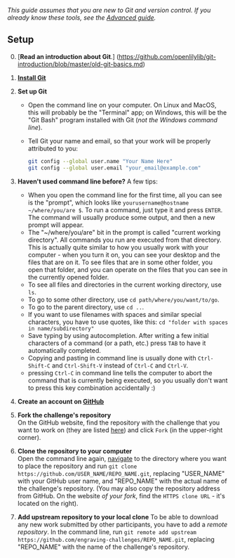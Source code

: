 _This guide assumes that you are new to Git and version control.
If you already know these tools, see the [Advanced guide]()._

Setup
-----

0. [**Read an introduction about Git**.]
   (https://github.com/openlilylib/git-introduction/blob/master/old-git-basics.md)

1. **[Install Git](http://git-scm.com/downloads)**

2. **Set up Git**
   - Open the command line on your computer.  On Linux and MacOS, this will
     probably be the "Terminal" app; on Windows, this will be the "Git Bash"
     program installed with Git (_not the Windows command line_).
   - Tell Git your name and email, so that your work will be properly
     attributed to you:
     
     ``` bash
     git config --global user.name "Your Name Here"
     git config --global user.email "your_email@example.com"
     ```

3. **Haven't used command line before?** A few tips:  
   - When you open the command line for the first time, all you can see is the
     "prompt", which looks like `yourusername@hostname ~/where/you/are $`.
     To run a command, just type it and press `ENTER`.  The command will usually
     produce some output, and then a new prompt will appear.
   - The "~/where/you/are" bit in the prompt is called "current working directory".
     All commands you run are executed from that directory.  This is actually quite
     similar to how you usually work with your computer - when you turn it on, you
     can see your desktop and the files that are on it.  To see files that are in
     some other folder, you open that folder, and you can operate on the files that
     you can see in the currently opened folder.     
   - To see all files and directories in the current working directory, use `ls`.
   - To go to some other directory, use `cd path/where/you/want/to/go`.
   - To go to the parent directory, use `cd ..`.
   - If you want to use filenames with spaces and similar special characters,
     you have to use quotes, like this: `cd "folder with spaces in name/subdirectory"`
   - Save typing by using autocompletion.  After writing a few initial characters
     of a command (or a path, etc.) press `TAB` to have it automatically completed.
   - Copying and pasting in command line is usually done with `Ctrl-Shift-C` and
     `Ctrl-Shift-V` instead of `Ctrl-C` and `Ctrl-V`.
   - pressing `Ctrl-C` in command line tells the computer to abort the command
     that is currently being executed, so you usually don't want to press this
     key combination accidentally :)

4. **Create an account on [GitHub](github.com)**

5. **Fork the challenge's repository**  
   On the GitHub website, find the repository with the challenge that you
   want to work on (they are listed [here](github.com/engraving-challenges))
   and click `Fork` (in the upper-right corner).

6. **Clone the repository to your computer**  
   Open the command line again, [navigate](tips)
   to the directory where you want to place the repository and run
   `git clone https://github.com/USER_NAME/REPO_NAME.git`,
   replacing "USER_NAME" with your GitHub user name, and "REPO_NAME"
   with the actual name of the challenge's repository. 
   (You may also copy the repository address from GitHub.  On the website
   _of your fork_, find the `HTTPS clone URL` - it's located on the right).

7. **Add upstream repository to your local clone**
   To be able to download any new work submitted by other participants,
   you have to add a _remote repository_.  In the command line, run
   `git remote add upstream https://github.com/engraving-challenges/REPO_NAME.git`,
   replacing "REPO_NAME" with the name of the challenge's repository.    
   